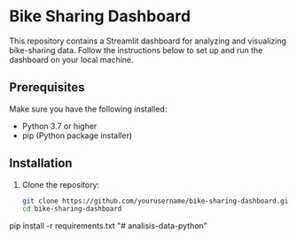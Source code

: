 # Bike Sharing Dashboard

This repository contains a Streamlit dashboard for analyzing and visualizing bike-sharing data. Follow the instructions below to set up and run the dashboard on your local machine.

## Prerequisites

Make sure you have the following installed:

- Python 3.7 or higher
- pip (Python package installer)

## Installation

1. Clone the repository:
   ```bash
   git clone https://github.com/yourusername/bike-sharing-dashboard.git
   cd bike-sharing-dashboard

pip install -r requirements.txt
"# analisis-data-python" 
